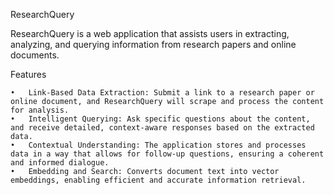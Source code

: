 ResearchQuery

ResearchQuery is a web application that assists users in extracting, analyzing, and querying information from research papers and online documents.

Features

	•	Link-Based Data Extraction: Submit a link to a research paper or online document, and ResearchQuery will scrape and process the content for analysis.
	•	Intelligent Querying: Ask specific questions about the content, and receive detailed, context-aware responses based on the extracted data.
	•	Contextual Understanding: The application stores and processes data in a way that allows for follow-up questions, ensuring a coherent and informed dialogue.
	•	Embedding and Search: Converts document text into vector embeddings, enabling efficient and accurate information retrieval.
